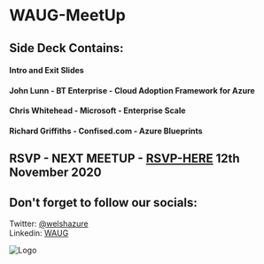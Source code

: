 # WAUG-MeetUp
## Side Deck Contains:

#### Intro and Exit Slides

#### John Lunn - BT Enterprise - Cloud Adoption Framework for Azure

#### Chris Whitehead - Microsoft - Enterprise Scale

#### Richard Griffiths - Confised.com - Azure Blueprints

## RSVP - NEXT MEETUP - [RSVP-HERE](https://www.meetup.com/MSFT-Stack/events/272699410/) 12th November 2020

## Don't forget to follow our socials: </br>
Twitter: [@welshazure](http://www.twitter.com/welshazure) </br>
Linkedin: [WAUG](https://www.linkedin.com/groups/13866357/)

![Logo](https://secure.meetupstatic.com/photos/event/9/c/4/f/600_492160015.jpeg)